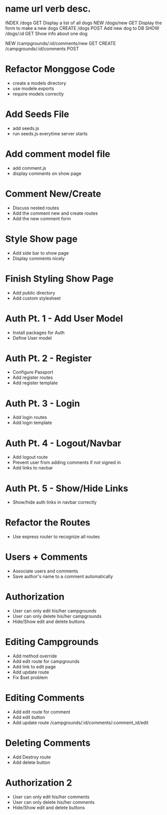 name    url      verb     desc.
===============================================
INDEX  /dogs     GET      Display a list of all dogs
NEW    /dogs/new GET      Display the form to make a new dogs
CREATE /dogs     POST     Add new dog to DB
SHOW   /dogs/:id GET      Show info about one dog


NEW    /campgrounds/:id/comments/new  GET
CREATE /campgrounds/:id/comments      POST


# Refactor Monggose Code
* create a models directory
* use modele.exports
* require models correctly

# Add Seeds File
* add seeds.js
* run seeds.js everytime server starts

# Add comment model file
* add comment.js
* display comments on show page

# Comment New/Create
* Discuss nested routes
* Add the comment new and create routes
* Add the new comment form

# Style Show page
* Add side bar to show page
* Display comments nicely

# Finish Styling Show Page
* Add public directory
* Add custom stylesheet

# Auth Pt. 1 - Add User Model
* Install packages for Auth
* Define User model

# Auth Pt. 2 - Register
* Configure Passport
* Add register routes
* Add register template

# Auth Pt. 3 - Login
* Add login routes
* Add login template

# Auth Pt. 4 - Logout/Navbar
* Add logout route
* Prevent user from adding comments if not signed in
* Add links to navbar

# Auth Pt. 5 - Show/Hide Links
* Show/hide auth links in navbar correctly

# Refactor the Routes
* Use express router to recognize all routes

# Users + Comments
* Associate users and comments
* Save author's name to a comment automatically

# Authorization
* User can only edit his/her campgrounds
* User can only delete his/her campgrounds
* Hide/Show edit and delete buttons

# Editing Campgrounds
* Add method override
* Add edit route for campgrounds
* Add link to edit page
* Add update route
* Fix $set problem

# Editing Comments
* Add edit route for comment
* Add edit button
* Add update route
/campgrounds/:id/comments/:comment_id/edit

# Deleting Comments
* Add Destroy route
* Add delete button

# Authorization 2
* User can only edit his/her comments
* User can only delete his/her comments
* Hide/Show edit and delete buttons